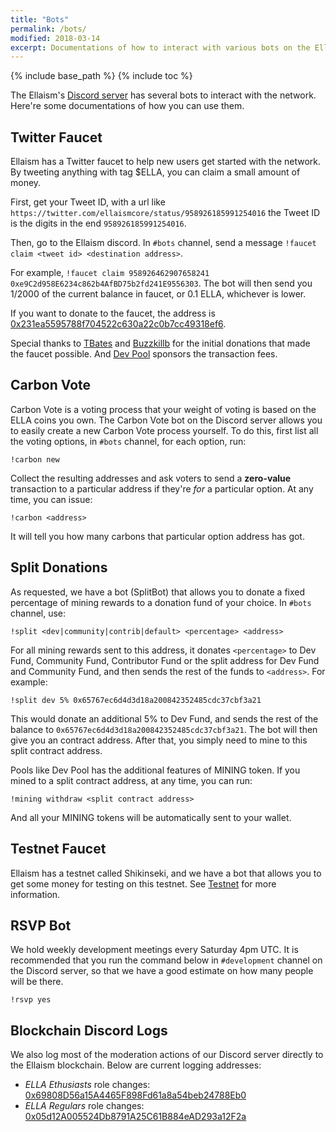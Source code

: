 ```yaml
---
title: "Bots"
permalink: /bots/
modified: 2018-03-14
excerpt: Documentations of how to interact with various bots on the Ellaism discord server.
---
```


{% include base_path %}
{% include toc %}

The Ellaism's [Discord server](https://discord.gg/EKtynbS) has several bots to interact with the network. Here're some documentations of how you can use them.

## Twitter Faucet

Ellaism has a Twitter faucet to help new users get started with the network. By tweeting anything with tag $ELLA, you can claim a small amount of money.

First, get your Tweet ID, with a url like `https://twitter.com/ellaismcore/status/958926185991254016` the Tweet ID is the digits in the end `958926185991254016`.

Then, go to the Ellaism discord. In `#bots` channel, send a message `!faucet claim <tweet id> <destination address>`.

For example, `!faucet claim 958926462907658241 0xe9C2d958E6234c862b4AfBD75b2fd241E9556303`. The bot will then send you 1/2000 of the current balance in faucet, or 0.1 ELLA, whichever is lower.

If you want to donate to the faucet, the address is
[0x231ea5595788f704522c630a22c0b7cc49318ef6](https://explorer.ellaism.org/addr/0x231ea5595788f704522c630a22c0b7cc49318ef6).

Special thanks to [TBates](https://keybase.io/tbates76) and [Buzzkillb](https://keybase.io/buzzkillb) for the initial donations that made the faucet possible. And [Dev Pool](https://pool.ellaism.org) sponsors the transaction fees.

## Carbon Vote

Carbon Vote is a voting process that your weight of voting is based on the ELLA coins you own. The Carbon Vote bot on the Discord server allows you to easily create a new Carbon Vote process yourself. To do this, first list all the voting options, in `#bots` channel, for each option, run:

```
!carbon new
```

Collect the resulting addresses and ask voters to send a **zero-value** transaction to a particular address if they're *for* a particular option. At any time, you can issue:

```
!carbon <address>
```

It will tell you how many carbons that particular option address has got.

## Split Donations

As requested, we have a bot (SplitBot) that allows you to donate a fixed percentage of mining rewards to a donation fund of your choice. In `#bots` channel, use:

```
!split <dev|community|contrib|default> <percentage> <address>
```

For all mining rewards sent to this address, it donates `<percentage>` to Dev Fund, Community Fund, Contributor Fund or the split address for Dev Fund and Community Fund, and then sends the rest of the funds to `<address>`. For example:

```
!split dev 5% 0x65767ec6d4d3d18a200842352485cdc37cbf3a21
```

This would donate an additional 5% to Dev Fund, and sends the rest of the balance to `0x65767ec6d4d3d18a200842352485cdc37cbf3a21`. The bot will then give you an contract address. After that, you simply need to mine to this split contract address.

Pools like Dev Pool has the additional features of MINING token. If you mined to a split contract address, at any time, you can run:

```
!mining withdraw <split contract address>
```

And all your MINING tokens will be automatically sent to your wallet.

## Testnet Faucet

Ellaism has a testnet called Shikinseki, and we have a bot that allows you to get some money for testing on this testnet. See [Testnet](/testnet/) for more information.

## RSVP Bot

We hold weekly development meetings every Saturday 4pm UTC. It is recommended that you run the command below in `#development` channel on the Discord server, so that we have a good estimate on how many people will be there.

```
!rsvp yes
```

## Blockchain Discord Logs

We also log most of the moderation actions of our Discord server directly to the Ellaism blockchain. Below are current logging addresses:

* *ELLA Ethusiasts* role changes: [0x69808D56a15A4465F898Fd61a8a54beb24788Eb0](https://explorer.ellaism.org/account/0x69808D56a15A4465F898Fd61a8a54beb24788Eb0)
* *ELLA Regulars* role changes: [0x05d12A005524Db8791A25C61B884eAD293a12F2a](https://explorer.ellaism.org/account/0x05d12A005524Db8791A25C61B884eAD293a12F2a)
